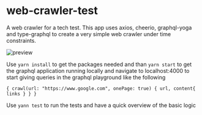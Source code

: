 # web-crawler-test
A web crawler for a tech test. This app uses axios, cheerio, graphql-yoga and type-graphql to create a very simple web crawler under time constraints.

![preview](https://git-repo-img.s3.eu-west-2.amazonaws.com/Annotation+2020-08-07+165647.png)

Use `yarn install` to get the packages needed and than `yarn start` to get the graphql application running locally and navigate to localhost:4000 to start giving queries in the graphql playground like the following

`
{
  crawl(url: "https://www.google.com", onePage: true) {
    url,
    content{
      links
    }
  }
}
`

Use `yann test` to run the tests and have a quick overview of the basic logic
